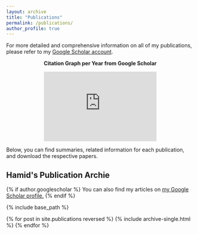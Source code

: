 ```yaml
---
layout: archive
title: "Publications"
permalink: /publications/
author_profile: true
---
```


For more detailed and comprehensive information on all of my publications, please refer to my [Google Scholar account](https://scholar.google.com/citations?user=VtFoSwsAAAAJ&hl=en).

**<center> Citation Graph per Year from Google Scholar </center>**

<center>
<iframe width="302" height="186" seamless frameborder="0" scrolling="no" src="https://docs.google.com/spreadsheets/d/e/2PACX-1vSKmjxmBs_pogXpYW0tRjDJQMFdT2CueX9xRBaWt8LgjfUcRlponSrbPemVOb4RbBbfBavdtt0Kw0PX/pubchart?oid=843272523&amp;format=interactive"></iframe>
</center>


Below, you can find summaries, related information for each publication, and download the respective papers.

## Hamid's Publication Archie

{% if author.googlescholar %}
  You can also find my articles on <u><a href="{{author.googlescholar}}">my Google Scholar profile</a>.</u>
{% endif %}

{% include base_path %}

{% for post in site.publications reversed %}
  {% include archive-single.html %}
{% endfor %}

